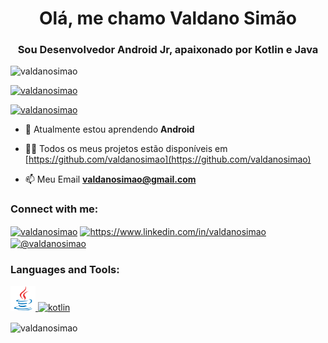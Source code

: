 <h1 align="center">Olá, me chamo Valdano Simão</h1>
<h3 align="center">Sou Desenvolvedor Android Jr, apaixonado por Kotlin e Java</h3>

<p align="left"> <img src="https://komarev.com/ghpvc/?username=valdanosimao&label=Profile%20views&color=0e75b6&style=flat" alt="valdanosimao" /> </p>

<p align="left"> <a href="https://github.com/ryo-ma/github-profile-trophy"><img src="https://github-profile-trophy.vercel.app/?username=valdanosimao" alt="valdanosimao" /></a> </p>

<p align="left"> <a href="https://twitter.com/valdanosimao" target="blank"><img src="https://img.shields.io/twitter/follow/valdanosimao?logo=twitter&style=for-the-badge" alt="valdanosimao" /></a> </p>

- 🌱 Atualmente estou aprendendo **Android**

- 👨‍💻 Todos os meus projetos estão disponíveis em [https://github.com/valdanosimao](https://github.com/valdanosimao)

- 📫 Meu Email **valdanosimao@gmail.com**

<h3 align="left">Connect with me:</h3>
<p align="left">
<a href="https://twitter.com/valdanosimao" target="blank"><img align="center" src="https://raw.githubusercontent.com/rahuldkjain/github-profile-readme-generator/master/src/images/icons/Social/twitter.svg" alt="valdanosimao" height="30" width="40" /></a>
<a href="https://linkedin.com/in/https://www.linkedin.com/in/valdanosimao" target="blank"><img align="center" src="https://raw.githubusercontent.com/rahuldkjain/github-profile-readme-generator/master/src/images/icons/Social/linked-in-alt.svg" alt="https://www.linkedin.com/in/valdanosimao" height="30" width="40" /></a>
<a href="https://instagram.com/@valdanosimao" target="blank"><img align="center" src="https://raw.githubusercontent.com/rahuldkjain/github-profile-readme-generator/master/src/images/icons/Social/instagram.svg" alt="@valdanosimao" height="30" width="40" /></a>
</p>

<h3 align="left">Languages and Tools:</h3>
<p align="left"> <a href="https://www.java.com" target="_blank" rel="noreferrer"> <img src="https://raw.githubusercontent.com/devicons/devicon/master/icons/java/java-original.svg" alt="java" width="40" height="40"/> </a> <a href="https://kotlinlang.org" target="_blank" rel="noreferrer"> <img src="https://www.vectorlogo.zone/logos/kotlinlang/kotlinlang-icon.svg" alt="kotlin" width="40" height="40"/> </a> </p>

<p><img align="center" src="https://github-readme-stats.vercel.app/api/top-langs?username=valdanosimao&show_icons=true&locale=en&layout=compact" alt="valdanosimao" /></p>

